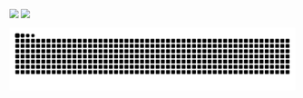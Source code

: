 <p align="left">
<a href="#"><img width="287" src="https://github-readme-stats.vercel.app/api?username=Msg-Lbo&show_icons=true&border_color=ffffff&bg_color=ffffff" /></a>
<a href="#"><img width="287" src="https://count.getloli.com/@Msg-Lbo?name=Msg-Lbo&theme=booru-lewd&padding=8&offset=0&align=center&scale=2&pixelated=1&darkmode=1&num=24130801" /></a>
</p>
  

<img align="center" src="./images/github-user-contribution.svg"/>
